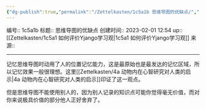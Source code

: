 ```yaml
---
{"dg-publish":true,"permalink":"/Zettelkasten/1c5a1b 思维导图的优缺点/","dgPassFrontmatter":true}
---
```


编号:: 1c5a1b
标题:: 思维导图的优缺点
创建时间:: 2023-02-01 12:54
up:: [[Zettelkasten/1c5a1 如何评价Yjango学习观\|1c5a1 如何评价Yjango学习观]]
来源:: 

---
记忆思维导图时动用了人的位置记忆能力，这是最原始也是最发达的记忆区域，所以记忆效果一般很理想。这里[[Zettelkasten/4a 动物内在心智研究对人类的启示\|4a 动物内在心智研究对人类的启示]]印证了这一观点。

但是思维导图不能使用别人的，因为别人记录的知识点可能你觉得毫无价值，而对你来说极具价值的部分他人正好舍弃了。